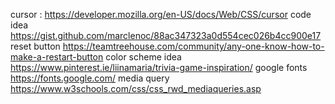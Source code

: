 cursor : https://developer.mozilla.org/en-US/docs/Web/CSS/cursor
code idea https://gist.github.com/marclenoc/88ac347323a0d554cec026b4cc900e17
reset button https://teamtreehouse.com/community/any-one-know-how-to-make-a-restart-button
color scheme idea https://www.pinterest.ie/liinamaria/trivia-game-inspiration/
google fonts https://fonts.google.com/
media query https://www.w3schools.com/css/css_rwd_mediaqueries.asp

